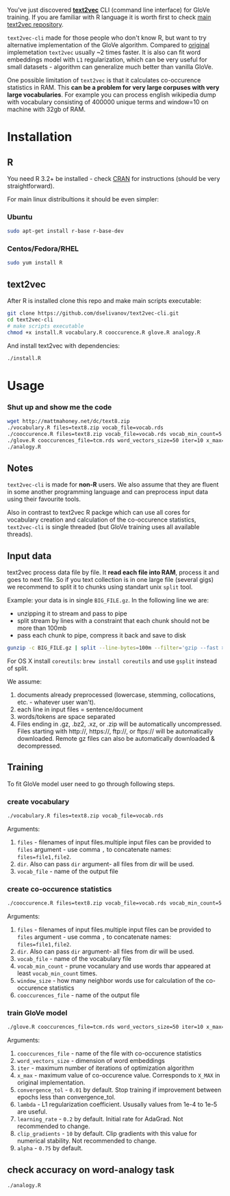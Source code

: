 You've just discovered **[text2vec](http://text2vec.org)** CLI (command line interface) for GloVe training.
If you are familiar with R language it is worth first to check [main text2vec repository](https://github.com/dselivanov/text2vec).

`text2vec-cli` made for those people who don't know R, but want to try alternative implementation of the GloVe algorithm. Compared to [original](https://github.com/stanfordnlp/GloVe) implemetation `text2vec` usually ~2 times faster. It is also can fit word embeddings model with `L1` regularization, which can be very useful for small datasets - algorithm can generalize much better than vanilla GloVe. 

One possible limitation of `text2vec` is that it calculates co-occurence statistics in RAM. This **can be a problem for very large corpuses with very large vocabularies**. For example you can process english wikipedia dump with vocabulary consisting of 400000 unique terms and window=10 on machine with 32gb of RAM.

# Installation

## R
You need R 3.2+ be installed - check [CRAN](https://cran.r-project.org/) for instructions (should be very straightforward).

For main linux distribultions it should be even simpler:

### Ubuntu

```sh
sudo apt-get install r-base r-base-dev
```

### Centos/Fedora/RHEL

```sh
sudo yum install R
```

## text2vec

After R is installed clone this repo and make main scripts executable:

```sh
git clone https://github.com/dselivanov/text2vec-cli.git
cd text2vec-cli
# make scripts executable
chmod +x install.R vocabulary.R cooccurence.R glove.R analogy.R
```

And install text2vec with dependencies:
```sh
./install.R
```

# Usage

### Shut up and show me the code

```sh
wget http://mattmahoney.net/dc/text8.zip
./vocabulary.R files=text8.zip vocab_file=vocab.rds
./cooccurence.R files=text8.zip vocab_file=vocab.rds vocab_min_count=5 window_size=5 cooccurences_file=tcm.rds
./glove.R cooccurences_file=tcm.rds word_vectors_size=50 iter=10 x_max=10 convergence_tol=0.01
./analogy.R
```

## Notes

`text2vec-cli` is made for **non-R** users. We also assume that they are fluent in some another programming language and can preprocess input data using their favourite tools. 

Also in contrast to text2vec R packge which can use all cores for vocabulary creation and calculation of the  co-occurence statistics, `text2vec-cli` is single threaded (but GloVe training uses all available threads).

## Input data

text2vec process data file by file. It **read each file into RAM**, process it and goes to next file. So if you text collection is in one large file (several gigs) we recommend to split it to chunks using standart unix `split` tool.

Example: your data is in single `BIG_FILE.gz`. In the following line we are:

- unzipping it to stream and pass to pipe
- split stream by lines with a constraint that each chunk should not be more than 100mb
- pass each chunk to pipe, compress it back and save to disk

```sh
gunzip -c BIG_FILE.gz | split --line-bytes=100m --filter='gzip --fast > ./chunk_$FILE.gz'
```

For OS X install `coreutils`: `brew install coreutils` and use `gsplit` instead of split.

We assume:

1. documents already preprocessed (lowercase, stemming, collocations, etc. - whatever user wan't). 
1. each line in input files = sentence/document
1. words/tokens are space separated
1. Files ending in .gz, .bz2, .xz, or .zip will be automatically uncompressed. Files starting with http://, https://, ftp://, or ftps:// will be automatically downloaded. Remote gz files can also be automatically downloaded & decompressed.

## Training
To fit GloVe model user need to go through following steps.

### create vocabulary

```sh
./vocabulary.R files=text8.zip vocab_file=vocab.rds
```
Arguments: 

1. `files` - filenames of input files.multiple input files can be provided to `files` argument - use comma `,` to concatenate names: `files=file1,file2`. 
1. `dir`. Also can pass `dir` argument- all files from dir will be used.
1. `vocab_file` - name of the output file

### create co-occurence statistics

```sh
./cooccurence.R files=text8.zip vocab_file=vocab.rds vocab_min_count=5 window_size=5 cooccurences_file=tcm.rds
```

Arguments: 

1. `files` - filenames of input files.multiple input files can be provided to `files` argument - use comma `,` to concatenate names: `files=file1,file2`. 
1. `dir`. Also can pass `dir` argument- all files from dir will be used.
1. `vocab_file` - name of the vocabulary file
1. `vocab_min_count` - prune vocanulary and use words thar appeared at least `vocab_min_count` times.
1. `window_size` - how many neighbor words use for calculation of the co-occurence statistics
1. `cooccurences_file` - name of the output file

### train GloVe model

```sh
./glove.R cooccurences_file=tcm.rds word_vectors_size=50 iter=10 x_max=10 convergence_tol=0.01
```

Arguments: 

1. `cooccurences_file` - name of the file with co-occurence statistics
1. `word_vectors_size` - dimension of word embeddings
1. `iter` - maximum number of iterations of optimization algorithm
1. `x_max` - maximum value of co-occurence value. Corresponds to `X_MAX` in original implementation.
1. `convergence_tol` - `0.01` by default. Stop training if improvement between epochs less than convergence_tol.
1. `lambda` - L1 regularization coefficient. Ususally values from 1e-4 to 1e-5 are useful.
1. `learning_rate` - `0.2` by default. Initial rate for AdaGrad. Not recommended to change.
1. `clip_gradients` - `10` by default. Clip gradients with this value for numerical stability. Not recommended to change.
1. `alpha` - `0.75` by default. 

## check accuracy on word-analogy task

```sh
./analogy.R
```